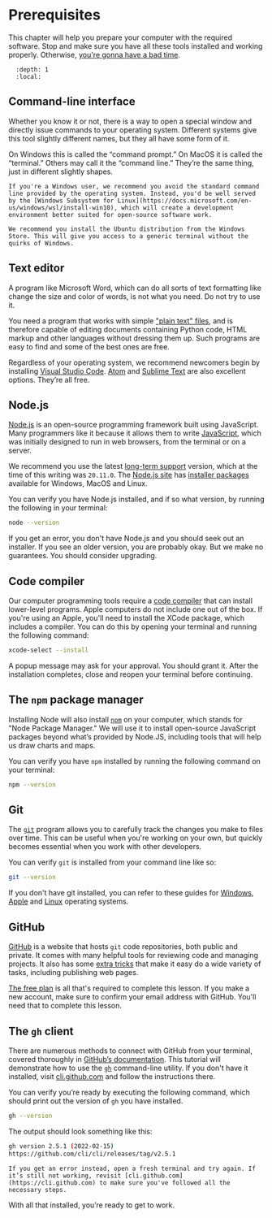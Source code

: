 # Prerequisites

This chapter will help you prepare your computer with the required software. Stop and make sure you have all these tools installed and working properly. Otherwise, [you're gonna have a bad time](https://www.youtube.com/watch?v=ynxPshq8ERo).

```{contents} Sections
  :depth: 1
  :local:
```

## Command-line interface

Whether you know it or not, there is a way to open a special window and directly issue commands to your operating system. Different systems give this tool slightly different names, but they all have some form of it.

On Windows this is called the “command prompt.” On MacOS it is called the “terminal.” Others may call it the “command line.” They’re the same thing, just in different slightly shapes.

```{note}
If you're a Windows user, we recommend you avoid the standard command line provided by the operating system. Instead, you'd be well served by the [Windows Subsystem for Linux](https://docs.microsoft.com/en-us/windows/wsl/install-win10), which will create a development environment better suited for open-source software work.

We recommend you install the Ubuntu distribution from the Windows Store. This will give you access to a generic terminal without the quirks of Windows.
```

## Text editor

A program like Microsoft Word, which can do all sorts of text formatting like change the size and color of words, is not what you need. Do not try to use it.

You need a program that works with simple ["plain text" files](https://en.wikipedia.org/wiki/Text_file), and is therefore capable of editing documents containing Python code, HTML markup and other languages without dressing them up. Such programs are easy to find and some of the best ones are free.

Regardless of your operating system, we recommend newcomers begin by installing [Visual Studio Code](https://code.visualstudio.com/). [Atom](https://atom.io) and [Sublime Text](https://www.sublimetext.com/) are also excellent options. They’re all free.

## Node.js

[Node.js](https://nodejs.org/en/) is an open-source programming framework built using JavaScript. Many programmers like it because it allows them to write [JavaScript](https://en.wikipedia.org/wiki/JavaScript), which was initially designed to run in web browsers, from the terminal or on a server.

We recommend you use the latest [long-term support](https://en.wikipedia.org/wiki/Long-term_support) version, which at the time of this writing was `20.11.0`. The [Node.js site](https://nodejs.org) has [installer packages](https://nodejs.org/en/download/) available for Windows, MacOS and Linux.

You can verify you have Node.js installed, and if so what version, by running the following in your terminal:

```bash
node --version
```

If you get an error, you don't have Node.js and you should seek out an installer. If you see an older version, you are probably okay. But we make no guarantees. You should consider upgrading.

## Code compiler

Our computer programming tools require a [code compiler](https://en.wikipedia.org/wiki/Compiler) that can install lower-level programs. Apple computers do not include one out of the box. If you're using an Apple, you'll need to install the XCode package, which includes a compiler. You can do this by opening your terminal and running the following command:

```bash
xcode-select --install
```

A popup message may ask for your approval. You should grant it. After the installation completes, close and reopen your terminal before continuing.

## The `npm` package manager

Installing Node will also install [`npm`](<https://en.wikipedia.org/wiki/Npm_(software)>) on your computer, which stands for "Node Package Manager." We will use it to install open-source JavaScript packages beyond what’s provided by Node.JS, including tools that will help us draw charts and maps.

You can verify you have `npm` installed by running the following command on your terminal:

```bash
npm --version
```

## Git

The [`git`](http://git-scm.com/) program allows you to carefully track the changes you make to files over time. This can be useful when you're working on your own, but quickly becomes essential when you work with other developers.

You can verify `git` is installed from your command line like so:

```bash
git --version
```

If you don't have git installed, you can refer to these guides for [Windows](https://help.github.com/articles/set-up-git#platform-windows), [Apple](https://help.github.com/articles/set-up-git#platform-mac) and [Linux](https://help.github.com/articles/set-up-git#platform-linux) operating systems.

## GitHub

[GitHub](https://github.com/) is a website that hosts `git` code repositories, both public and private. It comes with many helpful tools for reviewing code and managing projects. It also has some [extra tricks](http://pages.github.com/) that make it easy do a wide variety of tasks, including publishing web pages.

[The free plan](https://github.com/pricing) is all that's required to complete this lesson. If you make a new account, make sure to confirm your email address with GitHub. You'll need that to complete this lesson.

## The `gh` client

There are numerous methods to connect with GitHub from your terminal, covered thoroughly in [GitHub’s documentation](https://docs.github.com/en/repositories/creating-and-managing-repositories/cloning-a-repository). This tutorial will demonstrate how to use the [`gh`](https://cli.github.com/) command-line utility. If you don't have it installed, visit [cli.github.com](https://cli.github.com/) and follow the instructions there.

You can verify you’re ready by executing the following command, which should print out the version of `gh` you have installed.

```bash
gh --version
```

The output should look something like this:

```bash
gh version 2.5.1 (2022-02-15)
https://github.com/cli/cli/releases/tag/v2.5.1
```

```{note}
If you get an error instead, open a fresh terminal and try again. If it’s still not working, revisit [cli.github.com](https://cli.github.com) to make sure you've followed all the necessary steps.
```

With all that installed, you’re ready to get to work.
